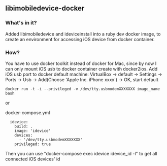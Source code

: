 ## libimobiledevice-docker

### What's in it?
Added libimobiledevice and ideviceinstall into a ruby dev docker image, to create an environment for accessing iOS device from docker container.

### How?
You have to use docker toolkit instead of docker for Mac, since by now I can only mount iOS usb to docker container create with docker2ios. 
Add iOS usb port to docker default machine: VirtualBox -> default -> Settings -> Ports -> Usb -> Add(Choose 'Apple Inc. iPhone xxxx') -> OK, start default
```
docker run -t -i --privileged -v /dev/tty.usbmodemXXXXXXX image_name bash
``` 

or 

docker-compose.yml 
```
  idevice:
    build: .
    image: 'idevice'
    devices:
      - '/dev/tty.usbmodemXXXXXXX'
    privileged: true
```

Then you can use "docker-compose exec idevice idevice_id -l" to get all connected iOS devices' id